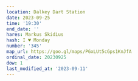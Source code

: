 ```yaml
---
location: Dalkey Dart Station
date: 2023-09-25
time: '19:30'
end_date: ''
hares: Markus Skidius
hash: I ♥ Monday
number: '345'
map_url: https://goo.gl/maps/PGxLUt5cGps1KnJfA
ordinal_date: 20230925
dow: 1
last_modified_at: '2023-09-11'
---
```



